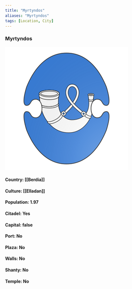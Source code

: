 ```yaml
---
title: "Myrtyndos"
aliases: "Myrtyndos"
tags: [Location, City]
---
```

### Myrtyndos
![](attachment/f800f968a5194375fe46cde290647c2a.svg)

#### Country: [[Berdia]]

#### Culture: [[Elladan]]

#### Population: 1.97

#### Citadel: Yes

#### Capital: false

#### Port: No

#### Plaza: No

#### Walls: No

#### Shanty: No

#### Temple: No

